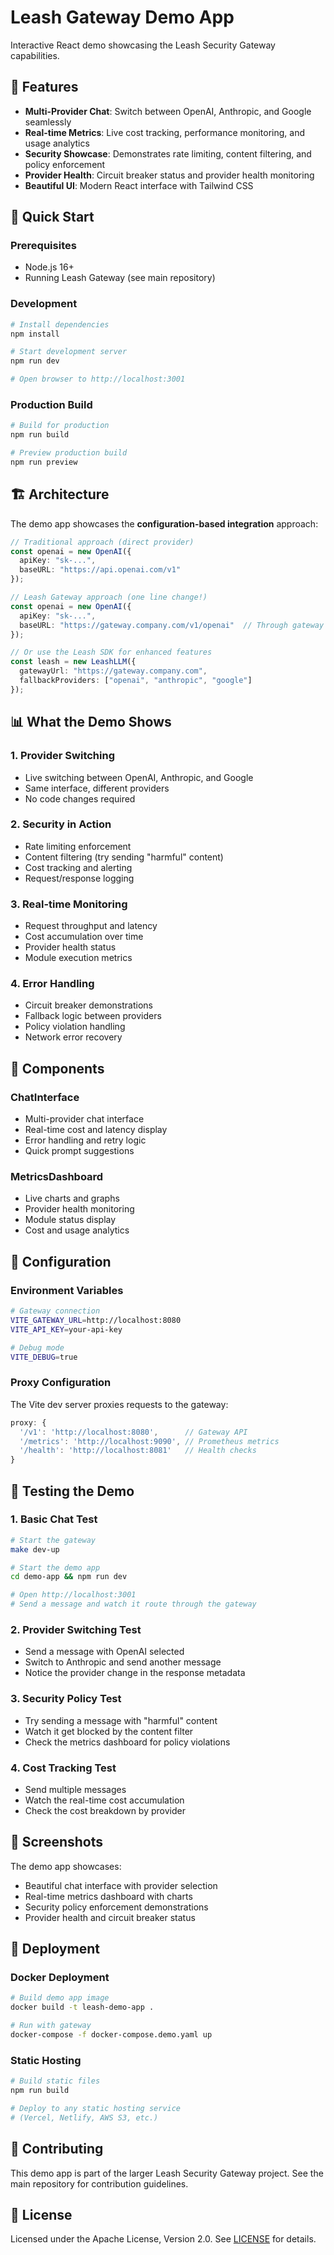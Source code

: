 # Leash Gateway Demo App

Interactive React demo showcasing the Leash Security Gateway capabilities.

## 🎯 Features

- **Multi-Provider Chat**: Switch between OpenAI, Anthropic, and Google seamlessly
- **Real-time Metrics**: Live cost tracking, performance monitoring, and usage analytics
- **Security Showcase**: Demonstrates rate limiting, content filtering, and policy enforcement
- **Provider Health**: Circuit breaker status and provider health monitoring
- **Beautiful UI**: Modern React interface with Tailwind CSS

## 🚀 Quick Start

### Prerequisites

- Node.js 16+
- Running Leash Gateway (see main repository)

### Development

```bash
# Install dependencies
npm install

# Start development server
npm run dev

# Open browser to http://localhost:3001
```

### Production Build

```bash
# Build for production
npm run build

# Preview production build
npm run preview
```

## 🏗️ Architecture

The demo app showcases the **configuration-based integration** approach:

```typescript
// Traditional approach (direct provider)
const openai = new OpenAI({
  apiKey: "sk-...",
  baseURL: "https://api.openai.com/v1"
});

// Leash Gateway approach (one line change!)
const openai = new OpenAI({
  apiKey: "sk-...",
  baseURL: "https://gateway.company.com/v1/openai"  // Through gateway
});

// Or use the Leash SDK for enhanced features
const leash = new LeashLLM({
  gatewayUrl: "https://gateway.company.com",
  fallbackProviders: ["openai", "anthropic", "google"]
});
```

## 📊 What the Demo Shows

### 1. **Provider Switching**
- Live switching between OpenAI, Anthropic, and Google
- Same interface, different providers
- No code changes required

### 2. **Security in Action**
- Rate limiting enforcement
- Content filtering (try sending "harmful" content)
- Cost tracking and alerting
- Request/response logging

### 3. **Real-time Monitoring**
- Request throughput and latency
- Cost accumulation over time
- Provider health status
- Module execution metrics

### 4. **Error Handling**
- Circuit breaker demonstrations
- Fallback logic between providers
- Policy violation handling
- Network error recovery

## 🎨 Components

### ChatInterface
- Multi-provider chat interface
- Real-time cost and latency display
- Error handling and retry logic
- Quick prompt suggestions

### MetricsDashboard
- Live charts and graphs
- Provider health monitoring
- Module status display
- Cost and usage analytics

## 🔧 Configuration

### Environment Variables

```bash
# Gateway connection
VITE_GATEWAY_URL=http://localhost:8080
VITE_API_KEY=your-api-key

# Debug mode
VITE_DEBUG=true
```

### Proxy Configuration

The Vite dev server proxies requests to the gateway:

```typescript
proxy: {
  '/v1': 'http://localhost:8080',      // Gateway API
  '/metrics': 'http://localhost:9090', // Prometheus metrics
  '/health': 'http://localhost:8081'   // Health checks
}
```

## 🧪 Testing the Demo

### 1. **Basic Chat Test**
```bash
# Start the gateway
make dev-up

# Start the demo app
cd demo-app && npm run dev

# Open http://localhost:3001
# Send a message and watch it route through the gateway
```

### 2. **Provider Switching Test**
- Send a message with OpenAI selected
- Switch to Anthropic and send another message
- Notice the provider change in the response metadata

### 3. **Security Policy Test**
- Try sending a message with "harmful" content
- Watch it get blocked by the content filter
- Check the metrics dashboard for policy violations

### 4. **Cost Tracking Test**
- Send multiple messages
- Watch the real-time cost accumulation
- Check the cost breakdown by provider

## 📱 Screenshots

The demo app showcases:
- Beautiful chat interface with provider selection
- Real-time metrics dashboard with charts
- Security policy enforcement demonstrations
- Provider health and circuit breaker status

## 🚀 Deployment

### Docker Deployment

```bash
# Build demo app image
docker build -t leash-demo-app .

# Run with gateway
docker-compose -f docker-compose.demo.yaml up
```

### Static Hosting

```bash
# Build static files
npm run build

# Deploy to any static hosting service
# (Vercel, Netlify, AWS S3, etc.)
```

## 🤝 Contributing

This demo app is part of the larger Leash Security Gateway project. See the main repository for contribution guidelines.

## 📄 License

Licensed under the Apache License, Version 2.0. See [LICENSE](../../LICENSE) for details.
